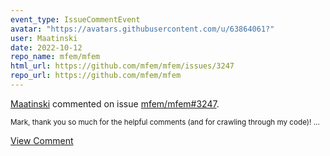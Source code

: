 ```yaml
---
event_type: IssueCommentEvent
avatar: "https://avatars.githubusercontent.com/u/63864061?"
user: Maatinski
date: 2022-10-12
repo_name: mfem/mfem
html_url: https://github.com/mfem/mfem/issues/3247
repo_url: https://github.com/mfem/mfem
---
```


<a href='https://github.com/Maatinski' target='_blank'>Maatinski</a> commented on issue <a href='https://github.com/mfem/mfem/issues/3247' target='_blank'>mfem/mfem#3247</a>.

<small>Mark, thank you so much for the helpful comments (and for crawling through my code)! ...</small>

<a href='https://github.com/mfem/mfem/issues/3247' target='_blank'>View Comment</a>